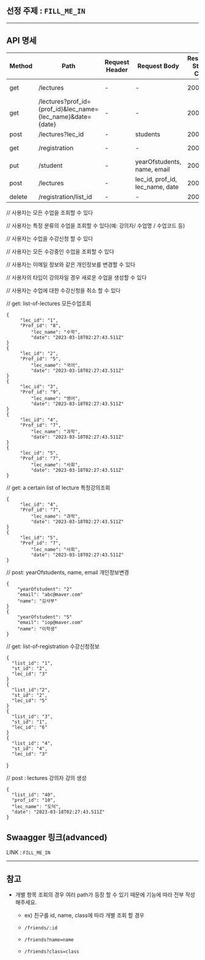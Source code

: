 ## 선정 주제 : `FILL_ME_IN`
---
## API 명세
| Method | Path | Request Header | Request Body | Response Status Code | Response Body |
|---|---|---|---|---|---|
| get | /lectures | - | - | 200 | list-of-lectures |
| get | /lectures?prof_id={prof_id}&lec_name={lec_name}&date={date} | - | - | 200 | a certain list of lecture |
| post | /lectures?lec_id | - | students | 200 | ok |
| get | /registration | - | - | 200 | list-of-registration |
| put | /student | - | yearOfstudents, name, email | 200 | ok |
| post | /lectures | - | lec_id, prof_id, lec_name, date | 200 | ok |
| delete | /registration/list_id | - | - | 200 | ok |



// 사용자는 모든 수업을 조회할 수 있다

// 사용자는 특정 분류의 수업을 조회할 수 있다(예: 강의자/ 수업명 / 수업코드 등)

// 사용자는 수업을 수강신청 할 수 있다

// 사용자는 모든 수강중인 수업을 조회할 수 있다

// 사용자는 이메일 정보와 같은 개인정보를 변경할 수 있다

// 사용자의 타입이 강의자일 경우 새로운 수업을 생성할 수 있다

// 사용자는 수업에 대한 수강신청을 취소 할 수 있다




// get: list-of-lectures 모든수업조회

    {
         "lec_id": "1",
         "Prof_id": "8",
             "lec_name": "수학",
             "date": "2023-03-18T02:27:43.511Z"
    }
    {
         "lec_id": "2",
         "Prof_id": "5",
             "lec_name": "국어",
             "date": "2023-03-18T02:27:43.511Z"
    }
    {
         "lec_id": "3",
         "Prof_id": "9",
             "lec_name": "영어",
             "date": "2023-03-18T02:27:43.511Z"
    }
    {
         "lec_id": "4",
         "Prof_id": "7",
             "lec_name": "과학",
             "date": "2023-03-18T02:27:43.511Z"
    }
    {
         "lec_id": "5",
         "Prof_id": "7",
             "lec_name": "사회",
             "date": "2023-03-18T02:27:43.511Z"
    }


// get: a certain list of lecture 특정강의조회



    {
         "lec_id": "4",
         "Prof_id": "7",
             "lec_name": "과학",
             "date": "2023-03-18T02:27:43.511Z"
    }
    {
         "lec_id": "5",
         "Prof_id": "7",
             "lec_name": "사회",
             "date": "2023-03-18T02:27:43.511Z"
    }


// post: yearOfstudents, name, email 개인정보변경


    {
        "yearOfstudent": "2"
        "email": "abc@maver.com"
        "name": "김사부"
    }
    {
        "yearOfstudent": "5"
        "email": "iop@maver.com"
        "name": "이학생"
    }


// get: list-of-registration 수강신청정보



    {
      "list_id": "1",
      "st_id": "2",
      "lec_id": "3"
    }
    {
      "list_id":"2",
      "st_id": "2",
      "lec_id": "5"
    }
    {
      "list_id": "3",
      "st_id": "1",
      "lec_id": "6"
    }
    {
      "list_id": "4",
      "st_id": "4",
      "lec_id": "3"
  }


// post : lectures 강의자 강의 생성


    {
      "list_id": "40",
      "prof_id": "10",
      "lec_name": "도덕",
      "date": "2023-03-18T02:27:43.511Z"
    }



## Swaagger 링크(advanced)
LINK : `FILL_ME_IN`

---

## 참고
- 개별 항목 조회의 경우 여러 path가 등장 할 수 있기 때문에 기능에 따라 전부 작성해주세요.
    - ex) 친구를 id, name, class에 따라 개별 조회 할 경우
        
    - `/friends/:id` 
    - `/friends?name=name`
    - `/friends?class=class`